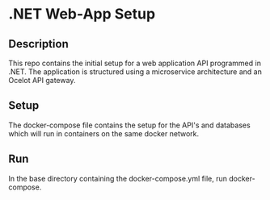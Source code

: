 # .NET Web-App Setup

## Description
This repo contains the initial setup for a web application API programmed in .NET. The application is structured using a microservice architecture and an Ocelot API gateway.

## Setup
The docker-compose file contains the setup for the API's and databases which will run in containers on the same docker network.

## Run
In the base directory containing the docker-compose.yml file, run docker-compose.
